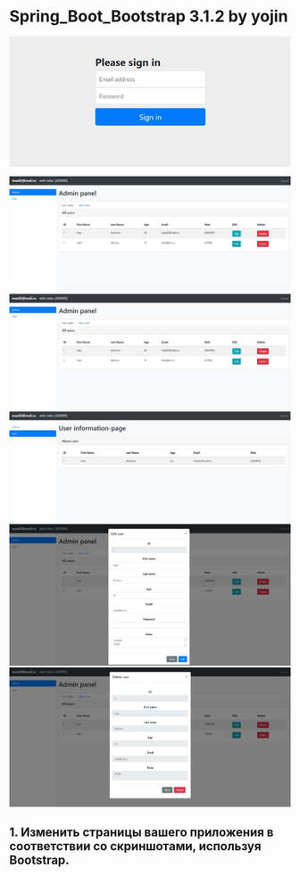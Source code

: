 # Spring_Boot_Bootstrap 3.1.2 by yojin
<!-- ![Image alt](https://github.com/kirik020831/Calculator-Arabic-Roman-V2/blob/master/src/com/company/1_-uckV8DOh3l0bCvqZ73zYg.png) -->
<p align="center">
  <!-- ![Image alt](https://github.com/kirik020831/Calculator-Arabic-Roman-V2/blob/master/src/com/company/13.png) -->
<p align="center">
  <img src="https://github.com/kirik020831/Calculator-Arabic-Roman-V2/blob/master/src/com/company/7.JPG" />
</p>
<p>
  <img src="https://github.com/kirik020831/Calculator-Arabic-Roman-V2/blob/master/src/com/company/8.JPG" />
  <img src="https://github.com/kirik020831/Calculator-Arabic-Roman-V2/blob/master/src/com/company/8.JPG" />
  <img src="https://github.com/kirik020831/Calculator-Arabic-Roman-V2/blob/master/src/com/company/10.JPG" />
  <img src="https://github.com/kirik020831/Calculator-Arabic-Roman-V2/blob/master/src/com/company/11.JPG" />
  <img src="https://github.com/kirik020831/Calculator-Arabic-Roman-V2/blob/master/src/com/company/12.JPG" />
</p>

<h2>1. Изменить страницы вашего приложения в соответствии со скриншотами, используя Bootstrap.<h2>
